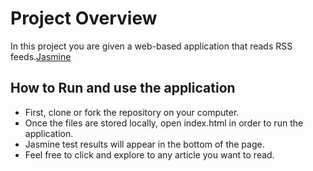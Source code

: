 # Project Overview

In this project you are given a web-based application that reads RSS feeds.[Jasmine](http://jasmine.github.io/) 

## How to Run and use the application

* First, clone or fork the repository on your computer. 
* Once the files are stored locally, open index.html in order to run the application. 
* Jasmine test results will appear in the bottom of the page. 
* Feel free to click and explore to any article you want to read. 

